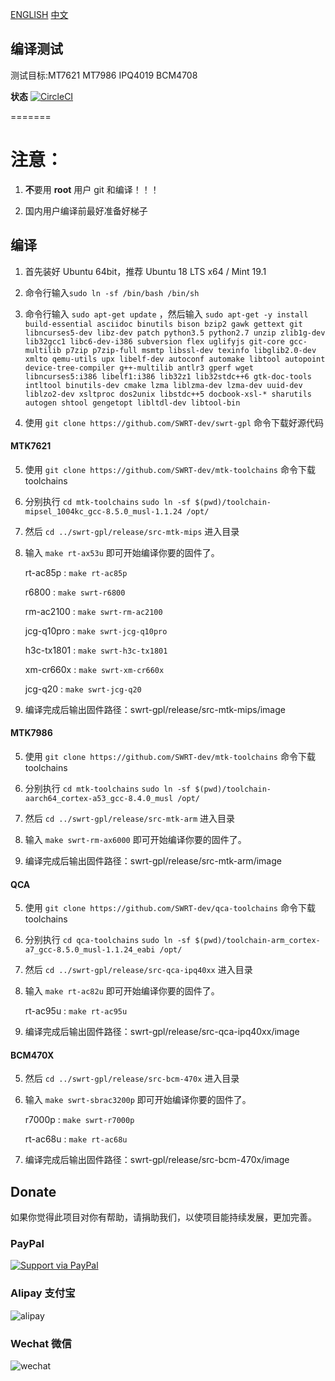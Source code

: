 
[ENGLISH](README_en.md) [中文](README.md)

## 编译测试

测试目标:MT7621 MT7986 IPQ4019 BCM4708

**状态** [![CircleCI](https://dl.circleci.com/status-badge/img/gh/SWRT-dev/swrt-gpl/tree/master.svg?style=svg)](https://dl.circleci.com/status-badge/redirect/gh/SWRT-dev/swrt-gpl/tree/master)

=======

注意：
======

1. **不**要用 **root** 用户 git 和编译！！！

2. 国内用户编译前最好准备好梯子

## 编译

1. 首先装好 Ubuntu 64bit，推荐  Ubuntu  18 LTS x64 /  Mint 19.1

2. 命令行输入`sudo ln -sf /bin/bash /bin/sh`

3. 命令行输入 `sudo apt-get update` ，然后输入
   `sudo apt-get -y install build-essential asciidoc binutils bison bzip2 gawk gettext git libncurses5-dev libz-dev patch python3.5 python2.7 unzip zlib1g-dev lib32gcc1 libc6-dev-i386 subversion flex uglifyjs git-core gcc-multilib p7zip p7zip-full msmtp libssl-dev texinfo libglib2.0-dev xmlto qemu-utils upx libelf-dev autoconf automake libtool autopoint device-tree-compiler g++-multilib antlr3 gperf wget libncurses5:i386 libelf1:i386 lib32z1 lib32stdc++6 gtk-doc-tools intltool binutils-dev cmake lzma liblzma-dev lzma-dev uuid-dev liblzo2-dev xsltproc dos2unix libstdc++5 docbook-xsl-* sharutils autogen shtool gengetopt libltdl-dev libtool-bin`

4. 使用 `git clone https://github.com/SWRT-dev/swrt-gpl` 命令下载好源代码
   
#### MTK7621

5. 使用 `git clone https://github.com/SWRT-dev/mtk-toolchains` 命令下载toolchains

6. 分别执行 `cd mtk-toolchains`
   `sudo ln -sf $(pwd)/toolchain-mipsel_1004kc_gcc-8.5.0_musl-1.1.24 /opt/`

7. 然后 `cd ../swrt-gpl/release/src-mtk-mips` 进入目录

8. 输入 `make rt-ax53u` 即可开始编译你要的固件了。
   
   rt-ac85p : `make rt-ac85p`
   
   r6800 : `make swrt-r6800`
   
   rm-ac2100 : `make swrt-rm-ac2100`
   
   jcg-q10pro : `make swrt-jcg-q10pro`
   
   h3c-tx1801 : `make swrt-h3c-tx1801`

   xm-cr660x : `make swrt-xm-cr660x`

   jcg-q20 : `make swrt-jcg-q20`

9. 编译完成后输出固件路径：swrt-gpl/release/src-mtk-mips/image

#### MTK7986

5. 使用 `git clone https://github.com/SWRT-dev/mtk-toolchains` 命令下载toolchains

6. 分别执行 `cd mtk-toolchains`
   `sudo ln -sf $(pwd)/toolchain-aarch64_cortex-a53_gcc-8.4.0_musl /opt/`

7. 然后 `cd ../swrt-gpl/release/src-mtk-arm` 进入目录

8. 输入 `make swrt-rm-ax6000` 即可开始编译你要的固件了。

9. 编译完成后输出固件路径：swrt-gpl/release/src-mtk-arm/image

#### QCA

5. 使用 `git clone https://github.com/SWRT-dev/qca-toolchains` 命令下载toolchains

6. 分别执行 `cd qca-toolchains`
	`sudo ln -sf $(pwd)/toolchain-arm_cortex-a7_gcc-8.5.0_musl-1.1.24_eabi /opt/`

7. 然后 `cd ../swrt-gpl/release/src-qca-ipq40xx` 进入目录

8. 输入 `make rt-ac82u` 即可开始编译你要的固件了。

	rt-ac95u : `make rt-ac95u`

9. 编译完成后输出固件路径：swrt-gpl/release/src-qca-ipq40xx/image


#### BCM470X

5. 然后 `cd ../swrt-gpl/release/src-bcm-470x` 进入目录

6. 输入 `make swrt-sbrac3200p` 即可开始编译你要的固件了。

	r7000p : `make swrt-r7000p`

	rt-ac68u : `make rt-ac68u`

7. 编译完成后输出固件路径：swrt-gpl/release/src-bcm-470x/image

## Donate

如果你觉得此项目对你有帮助，请捐助我们，以使项目能持续发展，更加完善。

### PayPal

[![Support via PayPal](https://cdn.rawgit.com/twolfson/paypal-github-button/1.0.0/dist/button.svg)](https://paypal.me/paldier9/)

### Alipay 支付宝

![alipay](doc/alipay_donate.jpg)

### Wechat 微信

![wechat](doc/wechat_donate.jpg)


